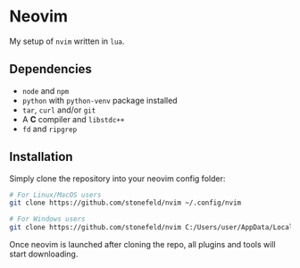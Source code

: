 # Neovim

My setup of `nvim` written in `lua`.

## Dependencies

* `node` and `npm`
* `python` with `python-venv` package installed
* `tar`, `curl` and/or `git`
* A **C** compiler and `libstdc++`
* `fd` and `ripgrep`

## Installation

Simply clone the repository into your neovim config folder:

```bash
# For Linux/MacOS users
git clone https://github.com/stonefeld/nvim ~/.config/nvim

# For Windows users
git clone https://github.com/stonefeld/nvim C:/Users/user/AppData/Local/nvim
```

Once neovim is launched after cloning the repo, all plugins and tools will start downloading.
